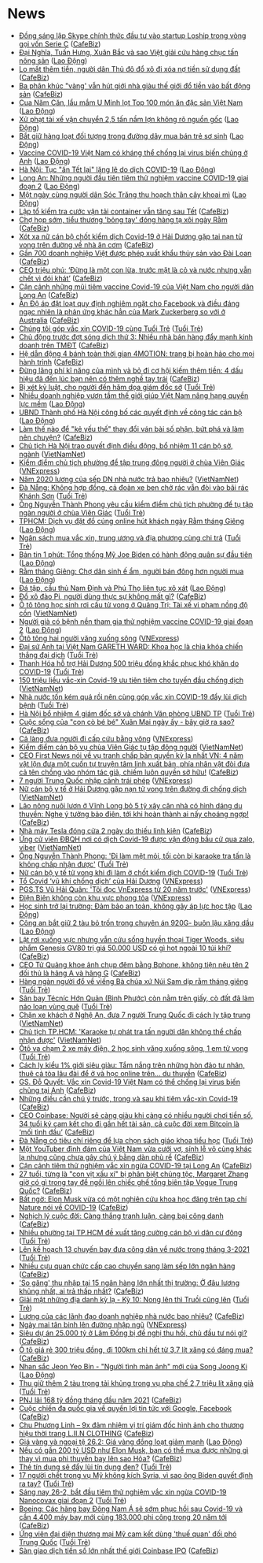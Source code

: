 # News

- [Đồng sáng lập Skype chính thức đầu tư vào startup Loship trong vòng gọi vốn Serie C](https://cafebiz.vn/dong-sang-lap-skype-chinh-thuc-dau-tu-vao-startup-loship-trong-vong-goi-von-serie-c-20210226113614662.chn) ([CafeBiz](https://cafebiz.vn))
- [Đại Nghĩa, Tuấn Hưng, Xuân Bắc và sao Việt giải cứu hàng chục tấn nông sản](https://laodong.vn/photo/dai-nghia-tuan-hung-xuan-bac-va-sao-viet-giai-cuu-hang-chuc-tan-nong-san-883833.ldo) ([Lao Động](https://laodong.vn))
- [Lo mất thêm tiền, người dân Thủ đô đổ xô đi xóa nợ tiền sử dụng đất](https://cafebiz.vn/lo-mat-them-tien-nguoi-dan-thu-do-do-xo-di-xoa-no-tien-su-dung-dat-20210226141437103.chn) ([CafeBiz](https://cafebiz.vn))
- [Ba phân khúc "vàng' vẫn hút giới nhà giàu thế giới đổ tiền vào bất động sản](https://cafebiz.vn/ba-phan-khuc-vang-van-hut-gioi-nha-giau-the-gioi-do-tien-vao-bat-dong-san-20210226141109881.chn) ([CafeBiz](https://cafebiz.vn))
- [Cua Năm Căn, lẩu mắm U Minh lọt Top 100 món ăn đặc sản Việt Nam](https://laodong.vn/xa-hoi/cua-nam-can-lau-mam-u-minh-lot-top-100-mon-an-dac-san-viet-nam-883846.ldo) ([Lao Động](https://laodong.vn))
- [Xử phạt tài xế vận chuyển 2,5 tấn nầm lợn không rõ nguồn gốc](https://laodong.vn/phap-luat/xu-phat-tai-xe-van-chuyen-25-tan-nam-lon-khong-ro-nguon-goc-883817.ldo) ([Lao Động](https://laodong.vn))
- [Bắt giữ hàng loạt đối tượng trong đường dây mua bán trẻ sơ sinh](https://laodong.vn/phap-luat/bat-giu-hang-loat-doi-tuong-trong-duong-day-mua-ban-tre-so-sinh-883847.ldo) ([Lao Động](https://laodong.vn))
- [Vaccine COVID-19 Việt Nam có kháng thể chống lại virus biến chủng ở Anh](https://laodong.vn/y-te/vaccine-covid-19-viet-nam-co-khang-the-chong-lai-virus-bien-chung-o-anh-883790.ldo) ([Lao Động](https://laodong.vn))
- [Hà Nội: Tục &quot;ăn Tết lại&quot; lặng lẽ do dịch COVID-19](https://laodong.vn/video/ha-noi-tuc-an-tet-lai-lang-le-do-dich-covid-19-883855.ldo) ([Lao Động](https://laodong.vn))
- [Long An: Những người đầu tiên tiêm thử nghiệm vaccine COVID-19 giai đoạn 2](https://laodong.vn/photo/long-an-nhung-nguoi-dau-tien-tiem-thu-nghiem-vaccine-covid-19-giai-doan-2-883853.ldo) ([Lao Động](https://laodong.vn))
- [Một ngày cùng người dân Sóc Trăng  thu hoạch thân cây khoai mì](https://laodong.vn/photo/mot-ngay-cung-nguoi-dan-soc-trang-thu-hoach-than-cay-khoai-mi-883246.ldo) ([Lao Động](https://laodong.vn))
- [Lập tổ kiểm tra cước vận tải container vẫn tăng sau Tết](https://cafebiz.vn/lap-to-kiem-tra-cuoc-van-tai-container-van-tang-sau-tet-20210226135922162.chn) ([CafeBiz](https://cafebiz.vn))
- [Chợ họp sớm, tiểu thương 'bỏng tay' đóng hàng tạ xôi ngày Rằm](https://cafebiz.vn/cho-hop-som-tieu-thuong-bong-tay-dong-hang-ta-xoi-ngay-ram-20210226135839623.chn) ([CafeBiz](https://cafebiz.vn))
- [Xót xa nữ cán bộ chốt kiểm dịch Covid-19 ở Hải Dương gặp tai nạn tử vong trên đường về nhà ăn cơm](https://cafebiz.vn/xot-xa-nu-can-bo-chot-kiem-dich-covid-19-o-hai-duong-gap-tai-nan-tu-vong-tren-duong-ve-nha-an-com-2021022613525343.chn) ([CafeBiz](https://cafebiz.vn))
- [Gần 700 doanh nghiệp Việt được phép xuất khẩu thủy sản vào Đài Loan](https://cafebiz.vn/gan-700-doanh-nghiep-viet-duoc-phep-xuat-khau-thuy-san-vao-dai-loan-20210226134848576.chn) ([CafeBiz](https://cafebiz.vn))
- [CEO triệu phú: ‘Đừng là một con lừa, trước mặt là cỏ và nước nhưng vẫn chết vì đói khát’](https://cafebiz.vn/ceo-trieu-phu-dung-la-mot-con-lua-truoc-mat-la-co-va-nuoc-nhung-van-chet-vi-doi-khat-20210226104735677.chn) ([CafeBiz](https://cafebiz.vn))
- [Cận cảnh những mũi tiêm vaccine Covid-19 của Việt Nam cho người dân Long An](https://cafebiz.vn/can-canh-nhung-mui-tiem-vaccine-covid-19-cua-viet-nam-cho-nguoi-dan-long-an-20210226134358687.chn) ([CafeBiz](https://cafebiz.vn))
- [Ấn Độ áp đặt loạt quy định nghiêm ngặt cho Facebook và điều đáng ngạc nhiên là phản ứng khác hẳn của Mark Zuckerberg so với ở Australia](https://cafebiz.vn/an-do-ap-dat-loat-quy-dinh-nghiem-ngat-cho-facebook-va-dieu-dang-ngac-nhien-la-phan-ung-khac-han-cua-mark-zuckerberg-so-voi-o-australia-20210226134010784.chn) ([CafeBiz](https://cafebiz.vn))
- [Chúng tôi góp vắc xin COVID-19 cùng Tuổi Trẻ](https://tuoitre.vn/chung-toi-gop-vac-xin-covid-19-cung-tuoi-tre-20210225152559628.htm) ([Tuổi Trẻ](https://tuoitre.vn))
- [Chủ động trước đợt sóng dịch thứ 3: Nhiều nhà bán hàng đẩy mạnh kinh doanh trên TMĐT](https://cafebiz.vn/chu-dong-truoc-dot-song-dich-thu-3-nhieu-nha-ban-hang-day-manh-kinh-doanh-tren-tmdt-20210226121503777.chn) ([CafeBiz](https://cafebiz.vn))
- [Hệ dẫn động 4 bánh toàn thời gian 4MOTION: trang bị hoàn hảo cho mọi hành trình](https://cafebiz.vn/he-dan-dong-4-banh-toan-thoi-gian-4motion-trang-bi-hoan-hao-cho-moi-hanh-trinh-20210226121435488.chn) ([CafeBiz](https://cafebiz.vn))
- [Đừng lãng phí kĩ năng của mình và bỏ đi cơ hội kiếm thêm tiền: 4 dấu hiệu đã đến lúc bạn nên có thêm nghề tay trái](https://cafebiz.vn/dung-lang-phi-ki-nang-cua-minh-va-bo-di-co-hoi-kiem-them-tien-4-dau-hieu-da-den-luc-ban-nen-co-them-nghe-tay-trai-20210226113600839.chn) ([CafeBiz](https://cafebiz.vn))
- [Bị xét kỷ luật, cho người đến hăm dọa giám đốc sở](https://tuoitre.vn/bi-xet-ky-luat-cho-nguoi-den-ham-doa-giam-doc-so-20210225154129484.htm) ([Tuổi Trẻ](https://tuoitre.vn))
- [Nhiều doanh nghiệp vươn tầm thế giới giúp Việt Nam nâng hạng quyền lực mềm](https://laodong.vn/kinh-te/nhieu-doanh-nghiep-vuon-tam-the-gioi-giup-viet-nam-nang-hang-quyen-luc-mem-883839.ldo) ([Lao Động](https://laodong.vn))
- [UBND Thành phố Hà Nội công bố các quyết định về công tác cán bộ](https://laodong.vn/thoi-su/ubnd-thanh-pho-ha-noi-cong-bo-cac-quyet-dinh-ve-cong-tac-can-bo-883852.ldo) ([Lao Động](https://laodong.vn))
- [Làm thế nào để "kẻ yếu thế" thay đổi ván bài số phận, bứt phá và làm nên chuyện?](https://cafebiz.vn/lam-the-nao-de-ke-yeu-the-thay-doi-van-bai-so-phan-but-pha-v-20210226112011117.chn) ([CafeBiz](https://cafebiz.vn))
- [Chủ tịch Hà Nội trao quyết định điều động, bổ nhiệm 11 cán bộ sở, ngành](http://vietnamnet.vn/vn/thoi-su/chinh-tri/chu-tich-ha-noi-trao-quyet-dinh-dieu-dong-bo-nhiem-11-can-bo-so-nganh-715707.html) ([VietNamNet](https://vietnamnet.vn))
- [Kiểm điểm chủ tịch phường để tập trung đông người ở chùa Viên Giác](https://vnexpress.net/kiem-diem-chu-tich-phuong-de-tap-trung-dong-nguoi-o-chua-vien-giac-4240599.html) ([VNExpress](https://vnexpress.net))
- [Năm 2020 lương của sếp DN nhà nước trả bao nhiêu?](http://vietnamnet.vn/vn/thoi-su/an-toan-giao-thong/nam-2020-luong-cua-sep-dn-nha-nuoc-tra-bao-nhieu-715676.html) ([VietNamNet](https://vietnamnet.vn))
- [Đà Nẵng: Không hợp đồng, cả đoàn xe ben chở rác vẫn đòi vào bãi rác Khánh Sơn](https://tuoitre.vn/da-nang-khong-hop-dong-ca-doan-xe-ben-cho-rac-van-doi-vao-bai-rac-khanh-son-20210226120220957.htm) ([Tuổi Trẻ](https://tuoitre.vn))
- [Ông Nguyễn Thành Phong yêu cầu kiểm điểm chủ tịch phường để tụ tập ngàn người ở chùa Viên Giác](https://tuoitre.vn/ong-nguyen-thanh-phong-yeu-cau-kiem-diem-chu-tich-phuong-de-tu-tap-ngan-nguoi-o-chua-vien-giac-202102261211239.htm) ([Tuổi Trẻ](https://tuoitre.vn))
- [TPHCM: Dịch vụ đặt đồ cúng online hút khách ngày Rằm tháng Giêng](https://laodong.vn/video/tphcm-dich-vu-dat-do-cung-online-hut-khach-ngay-ram-thang-gieng-883806.ldo) ([Lao Động](https://laodong.vn))
- [Ngân sách mua vắc xin, trung ương và địa phương cùng chi trả](https://tuoitre.vn/ngan-sach-mua-vac-xin-trung-uong-va-dia-phuong-cung-chi-tra-20210226121707055.htm) ([Tuổi Trẻ](https://tuoitre.vn))
- [Bản tin 1 phút: Tổng thống Mỹ Joe Biden có hành động quân sự đầu tiên](https://laodong.vn/video/ban-tin-1-phut-tong-thong-my-joe-biden-co-hanh-dong-quan-su-dau-tien-883819.ldo) ([Lao Động](https://laodong.vn))
- [Rằm tháng Giêng: Chợ dân sinh ế ẩm, người bán đông hơn người mua](https://laodong.vn/photo/ram-thang-gieng-cho-dan-sinh-e-am-nguoi-ban-dong-hon-nguoi-mua-883830.ldo) ([Lao Động](https://laodong.vn))
- [Đá tập, cầu thủ Nam Định và Phú Thọ liên tục xô xát](https://laodong.vn/bong-da/da-tap-cau-thu-nam-dinh-va-phu-tho-lien-tuc-xo-xat-883799.ldo) ([Lao Động](https://laodong.vn))
- [Đổ xô đào Pi, người dùng thực sự không mất gì?](https://cafebiz.vn/do-xo-dao-pi-nguoi-dung-thuc-su-khong-mat-gi-20210226122200989.chn) ([CafeBiz](https://cafebiz.vn))
- [Ô tô tông học sinh rơi cầu tử vong ở Quảng Trị: Tài xế vi phạm nồng độ cồn](http://vietnamnet.vn/vn/thoi-su/an-toan-giao-thong/o-to-tong-hoc-sinh-roi-cau-tu-vong-o-quang-tri-tai-xe-vi-pham-nong-do-con-715696.html) ([VietNamNet](https://vietnamnet.vn))
- [Người già có bệnh nền tham gia thử nghiệm vaccine COVID-19 giai đoạn 2](https://laodong.vn/y-te/nguoi-gia-co-benh-nen-tham-gia-thu-nghiem-vaccine-covid-19-giai-doan-2-883824.ldo) ([Lao Động](https://laodong.vn))
- [Ôtô tông hai người văng xuống sông](https://vnexpress.net/oto-tong-hai-nguoi-vang-xuong-song-4240532.html) ([VNExpress](https://vnexpress.net))
- [Đại sứ Anh tại Việt Nam GARETH WARD: Khoa học là chìa khóa chiến thắng đại dịch](https://tuoitre.vn/dai-su-anh-tai-viet-nam-gareth-ward-khoa-hoc-la-chia-khoa-chien-thang-dai-dich-20210225195037716.htm) ([Tuổi Trẻ](https://tuoitre.vn))
- [Thanh Hóa hỗ trợ Hải Dương 500 triệu đồng khắc phục khó khăn do COVID-19](https://tuoitre.vn/thanh-hoa-ho-tro-hai-duong-500-trieu-dong-khac-phuc-kho-khan-do-covid-19-20210226113535477.htm) ([Tuổi Trẻ](https://tuoitre.vn))
- [150 triệu liều vắc-xin Covid-19 ưu tiên tiêm cho tuyến đầu chống dịch](http://vietnamnet.vn/vn/thoi-su/chinh-tri/150-trieu-lieu-vac-xin-covid-19-uu-tien-tiem-cho-tuyen-dau-chong-dich-715688.html) ([VietNamNet](https://vietnamnet.vn))
- [Nhà nước tốn kém quá rồi nên cùng góp vắc xin COVID-19 đẩy lùi dịch bệnh](https://tuoitre.vn/nha-nuoc-ton-kem-qua-roi-nen-cung-gop-vacxin-covid-19-day-lui-dich-benh-20210226112248127.htm) ([Tuổi Trẻ](https://tuoitre.vn))
- [Hà Nội bổ nhiệm 4 giám đốc sở và chánh Văn phòng UBND TP](https://tuoitre.vn/ha-noi-bo-nhiem-4-giam-doc-so-va-chanh-van-phong-ubnd-tp-20210226115523828.htm) ([Tuổi Trẻ](https://tuoitre.vn))
- [Cuộc sống của "con cò bé bé" Xuân Mai ngày ấy - bây giờ ra sao?](https://cafebiz.vn/cuoc-song-cua-con-co-be-be-xuan-mai-ngay-ay-bay-gio-ra-sao-20210226105221084.chn) ([CafeBiz](https://cafebiz.vn))
- [Cả làng đưa người đi cấp cứu bằng võng](https://vnexpress.net/ca-lang-dua-nguoi-di-cap-cuu-bang-vong-4240452.html) ([VNExpress](https://vnexpress.net))
- [Kiểm điểm cán bộ vụ chùa Viên Giác tụ tập đông người](http://vietnamnet.vn/vn/thoi-su/kiem-diem-can-bo-vu-chua-vien-giac-tu-tap-dong-nguoi-715687.html) ([VietNamNet](https://vietnamnet.vn))
- [CEO First News nói về vụ tranh chấp bản quyền kỳ lạ nhất VN: 4 năm vật lộn đưa một cuốn tự truyện tâm linh xuất bản, phía nhân vật đòi đưa cả tên chồng vào nhóm tác giả, chiếm luôn quyền sở hữu!](https://cafebiz.vn/ceo-first-news-noi-ve-vu-tranh-chap-ban-quyen-ky-la-nhat-vn-4-nam-vat-lon-dua-mot-cuon-tu-truyen-tam-linh-xuat-ban-phia-nhan-vat-doi-dua-ca-ten-chong-vao-nhom-tac-gia-chiem-luon-quyen-so-huu-20210226104843611.chn) ([CafeBiz](https://cafebiz.vn))
- [7 người Trung Quốc nhập cảnh trái phép](https://vnexpress.net/7-nguoi-trung-quoc-nhap-canh-trai-phep-4240553.html) ([VNExpress](https://vnexpress.net))
- [Nữ cán bộ y tế ở Hải Dương gặp nạn tử vong trên đường đi chống dịch](http://vietnamnet.vn/vn/thoi-su/an-toan-giao-thong/nu-can-bo-y-te-o-hai-duong-gap-nan-tu-vong-tren-duong-di-chong-dich-715677.html) ([VietNamNet](https://vietnamnet.vn))
- [Lão nông nuôi lươn ở Vĩnh Long bỏ 5 tỷ xây căn nhà có hình dáng du thuyền: Nghe ý tưởng bảo điên, tới khi hoàn thành ai nấy choáng ngợp!](https://cafebiz.vn/lao-nong-nuoi-luon-o-vinh-long-bo-5-ty-xay-can-nha-co-hinh-dang-du-thuyen-nghe-y-tuong-bao-dien-toi-khi-hoan-thanh-ai-nay-choang-ngop-2021022611322406.chn) ([CafeBiz](https://cafebiz.vn))
- [Nhà máy Tesla đóng cửa 2 ngày do thiếu linh kiện](https://cafebiz.vn/nha-may-tesla-dong-cua-2-ngay-do-thieu-linh-kien-2021022610505211.chn) ([CafeBiz](https://cafebiz.vn))
- [Ứng cử viên ĐBQH nơi có dịch Covid-19 được vận động bầu cử qua zalo, viber](http://vietnamnet.vn/vn/thoi-su/quoc-hoi/ung-cu-vien-dbqh-noi-co-dich-covid-19-duoc-van-dong-bau-cu-qua-zalo-viber-715679.html) ([VietNamNet](https://vietnamnet.vn))
- [Ông Nguyễn Thành Phong: 'Đi làm mệt mỏi, tối còn bị karaoke tra tấn là không chấp nhận được'](https://tuoitre.vn/ong-nguyen-thanh-phong-di-lam-met-moi-toi-con-bi-karaoke-tra-tan-la-khong-chap-nhan-duoc-20210226110614248.htm) ([Tuổi Trẻ](https://tuoitre.vn))
- [Nữ cán bộ y tế tử vong khi đi làm ở chốt kiểm dịch COVID-19](https://tuoitre.vn/nu-can-bo-y-te-tu-vong-khi-di-lam-o-chot-kiem-dich-covid-19-20210226111225467.htm) ([Tuổi Trẻ](https://tuoitre.vn))
- [Tổ Covid ‘vũ khí chống dịch’ của Hải Dương](https://vnexpress.net/to-covid-vu-khi-chong-dich-cua-hai-duong-4240351.html) ([VNExpress](https://vnexpress.net))
- [PGS.TS Vũ Hải Quân: 'Tôi đọc VnExpress từ 20 năm trước'](https://vnexpress.net/pgs-ts-vu-hai-quan-toi-doc-vnexpress-tu-20-nam-truoc-4239157.html) ([VNExpress](https://vnexpress.net))
- [Điện Biên không còn khu vực phong tỏa](https://vnexpress.net/dien-bien-khong-con-khu-vuc-phong-toa-4240472.html) ([VNExpress](https://vnexpress.net))
- [Học sinh trở lại trường: Đảm bảo an toàn, không gây áp lực học tập](https://laodong.vn/giao-duc/hoc-sinh-tro-lai-truong-dam-bao-an-toan-khong-gay-ap-luc-hoc-tap-883682.ldo) ([Lao Động](https://laodong.vn))
- [Công an bắt giữ 2 tàu bỏ trốn trong chuyên án 920G- buôn lậu xăng dầu](https://laodong.vn/phap-luat/cong-an-bat-giu-2-tau-bo-tron-trong-chuyen-an-920g-buon-lau-xang-dau-883769.ldo) ([Lao Động](https://laodong.vn))
- [Lật rơi xuống vực nhưng vẫn cứu sống huyền thoại Tiger Woods, siêu phẩm Genesis GV80 trị giá 50.000 USD có gì hot ngoài 10 túi khí?](https://cafebiz.vn/lat-roi-xuong-vuc-nhung-van-cuu-song-huyen-thoai-tiger-woods-sieu-pham-genesis-gv80-tri-gia-50000-usd-co-gi-hot-ngoai-10-tui-khi-20210226105804587.chn) ([CafeBiz](https://cafebiz.vn))
- [CEO Tử Quảng khoe ảnh chụp đêm bằng Bphone, không tiện nêu tên 2 đối thủ là hãng A và hãng G](https://cafebiz.vn/ceo-tu-quang-khoe-anh-chup-dem-bang-bphone-khong-tien-neu-ten-2-doi-thu-la-hang-a-va-hang-g-20210226111610669.chn) ([CafeBiz](https://cafebiz.vn))
- [Hàng ngàn người đổ về viếng Bà chúa xứ Núi Sam dịp rằm tháng giêng](https://tuoitre.vn/hang-ngan-nguoi-do-ve-vieng-ba-chua-xu-nui-sam-dip-ram-thang-gieng-20210226103035061.htm) ([Tuổi Trẻ](https://tuoitre.vn))
- [Sân bay Técníc Hớn Quản (Bình Phước) còn nằm trên giấy, cò đất đã làm náo loạn vùng quê](https://tuoitre.vn/san-bay-tecnic-hon-quan-binh-phuoc-con-nam-tren-giay-co-dat-da-lam-nao-loan-vung-que-20210226104136019.htm) ([Tuổi Trẻ](https://tuoitre.vn))
- [Chặn xe khách ở Nghệ An, đưa 7 người Trung Quốc đi cách ly tập trung](http://vietnamnet.vn/vn/thoi-su/chan-xe-khach-o-nghe-an-dua-7-nguoi-trung-quoc-di-cach-ly-tap-trung-715668.html) ([VietNamNet](https://vietnamnet.vn))
- [Chủ tịch TP.HCM: 'Karaoke tự phát tra tấn người dân không thể chấp nhận được'](http://vietnamnet.vn/vn/thoi-su/chu-tich-tp-hcm-karaoke-tu-phat-tra-tan-nguoi-dan-khong-the-chap-nhan-duoc-715680.html) ([VietNamNet](https://vietnamnet.vn))
- [Ôtô va chạm 2 xe máy điện, 2 học sinh văng xuống sông, 1 em tử vong](https://tuoitre.vn/o-to-va-cham-2-xe-may-dien-2-hoc-sinh-vang-xuong-song-1-em-chet-2021022610584191.htm) ([Tuổi Trẻ](https://tuoitre.vn))
- [Cách ly kiểu 1% giới siêu giàu: Tắm nắng trên những hòn đảo tư nhân, thuê cả tòa lâu đài để ở và học online trên... du thuyền](https://cafebiz.vn/cach-ly-kieu-1-gioi-sieu-giau-tam-nang-tren-nhung-hon-dao-tu-nhan-thue-ca-toa-lau-dai-de-o-va-hoc-online-tren-du-thuyen-2021022610355832.chn) ([CafeBiz](https://cafebiz.vn))
- [GS. Đỗ Quyết: Vắc xin Covid-19 Việt Nam có thể chống lại virus biến chủng tại Anh](https://cafebiz.vn/gs-do-quyet-vac-xin-covid-19-viet-nam-co-the-chong-lai-virus-bien-chung-tai-anh-20210226110006549.chn) ([CafeBiz](https://cafebiz.vn))
- [Những điều cần chú ý trước, trong và sau khi tiêm vắc-xin Covid-19](https://cafebiz.vn/nhung-dieu-can-chu-y-truoc-trong-va-sau-khi-tiem-vac-xin-covid-19-20210226105733895.chn) ([CafeBiz](https://cafebiz.vn))
- [CEO Coinbase: Người sẽ càng giàu khi càng có nhiều người chơi tiền số, 34 tuổi ký cam kết cho đi gần hết tài sản, cả cuộc đời xem Bitcoin là ‘mối tình đầu’](https://cafebiz.vn/ceo-coinbase-nguoi-se-cang-giau-khi-cang-co-nhieu-nguoi-choi-tien-so-34-tuoi-ky-cam-ket-cho-di-gan-het-tai-san-ca-cuoc-doi-xem-bitcoin-la-moi-tinh-dau-2021022610555985.chn) ([CafeBiz](https://cafebiz.vn))
- [Đà Nẵng có tiêu chí riêng để lựa chọn sách giáo khoa tiểu học](https://tuoitre.vn/da-nang-co-tieu-chi-rieng-de-lua-chon-sach-giao-khoa-tieu-hoc-20210226103704469.htm) ([Tuổi Trẻ](https://tuoitre.vn))
- [Một YouTuber đình đám của Việt Nam vừa cưới vợ, sính lễ vô cùng khác lạ nhưng cũng chưa gây chú ý bằng dàn phù rể](https://cafebiz.vn/mot-youtuber-dinh-dam-cua-viet-nam-vua-cuoi-vo-sinh-le-vo-cung-khac-la-nhung-cung-chua-gay-chu-y-bang-dan-phu-re-20210226105516526.chn) ([CafeBiz](https://cafebiz.vn))
- [Cận cảnh tiêm thử nghiệm vắc xin ngừa COVID-19 tại Long An](https://cafebiz.vn/can-canh-tiem-thu-nghiem-vac-xin-ngua-covid-19-tai-long-an-20210226105208801.chn) ([CafeBiz](https://cafebiz.vn))
- [27 tuổi, từng là "con vịt xấu xí" bị phân biệt chủng tộc, Margaret Zhang giờ có gì trong tay để ngồi lên chiếc ghế tổng biên tập Vogue Trung Quốc?](https://cafebiz.vn/27-tuoi-tung-la-con-vit-xau-xi-bi-phan-biet-chung-toc-margaret-zhang-gio-co-gi-trong-tay-de-ngoi-len-chiec-ghe-tong-bien-tap-vogue-trung-quoc-20210226105000512.chn) ([CafeBiz](https://cafebiz.vn))
- [Bất ngờ: Elon Musk vừa có một nghiên cứu khoa học đăng trên tạp chí Nature nói về COVID-19](https://cafebiz.vn/bat-ngo-elon-musk-vua-co-mot-nghien-cuu-khoa-hoc-dang-tren-tap-chi-nature-noi-ve-covid-19-20210226085255838.chn) ([CafeBiz](https://cafebiz.vn))
- [Nghịch lý cuộc đời: Càng thắng tranh luận, càng bại công danh](https://cafebiz.vn/nghich-ly-cuoc-doi-cang-thang-tranh-luan-cang-bai-cong-danh-20210225165646377.chn) ([CafeBiz](https://cafebiz.vn))
- [Nhiều phường tại TP.HCM đề xuất tăng cường cán bộ vì dân cư đông](https://tuoitre.vn/nhieu-phuong-tai-tp-hcm-de-xuat-tang-cuong-can-bo-vi-dan-cu-dong-20210226101110719.htm) ([Tuổi Trẻ](https://tuoitre.vn))
- [Lên kế hoạch 13 chuyến bay đưa công dân về nước trong tháng 3-2021](https://tuoitre.vn/len-ke-hoach-13-chuyen-bay-dua-cong-dan-ve-nuoc-trong-thang-3-2021-20210226102626179.htm) ([Tuổi Trẻ](https://tuoitre.vn))
- [Nhiều cựu quan chức cấp cao chuyển sang làm sếp lớn ngân hàng](https://cafebiz.vn/nhieu-cuu-quan-chuc-cap-cao-chuyen-sang-lam-sep-lon-ngan-hang-20210226103650492.chn) ([CafeBiz](https://cafebiz.vn))
- ['So găng' thu nhập tại 15 ngân hàng lớn nhất thị trường: Ở đâu lương khủng nhất, ai trả thấp nhất?](https://cafebiz.vn/so-gang-thu-nhap-tai-15-ngan-hang-lon-nhat-thi-truong-o-dau-luong-khung-nhat-ai-tra-thap-nhat-20210226103522473.chn) ([CafeBiz](https://cafebiz.vn))
- [Giải mật những địa danh kỳ lạ - Kỳ 10: Nong lên thì Truồi cũng lên](https://tuoitre.vn/giai-mat-nhung-dia-danh-ky-la-ky-10-nong-len-thi-truoi-cung-len-2021022520115358.htm) ([Tuổi Trẻ](https://tuoitre.vn))
- [Lương của các lãnh đạo doanh nghiệp nhà nước bao nhiêu?](https://cafebiz.vn/luong-cua-cac-lanh-dao-doanh-nghiep-nha-nuoc-bao-nhieu-20210226102600418.chn) ([CafeBiz](https://cafebiz.vn))
- [Ngày mai tân binh lên đường nhập ngũ](https://vnexpress.net/ngay-mai-tan-binh-len-duong-nhap-ngu-4240465.html) ([VNExpress](https://vnexpress.net))
- [Siêu dự án 25.000 tỷ ở Lâm Đồng bị đề nghị thu hồi, chủ đầu tư nói gì?](https://cafebiz.vn/sieu-du-an-25000-ty-o-lam-dong-bi-de-nghi-thu-hoi-chu-dau-tu-noi-gi-2021022610204469.chn) ([CafeBiz](https://cafebiz.vn))
- [Ô tô giá rẻ 300 triệu đồng, đi 100km chỉ hết từ 3,7 lít xăng có đáng mua?](https://cafebiz.vn/o-to-gia-re-300-trieu-dong-di-100km-chi-het-tu-37-lit-xang-co-dang-mua-20210226100330698.chn) ([CafeBiz](https://cafebiz.vn))
- [Nhan sắc Jeon Yeo Bin - &quot;Người tình màn ảnh&quot; mới của Song Joong Ki](https://laodong.vn/photo/nhan-sac-jeon-yeo-bin-nguoi-tinh-man-anh-moi-cua-song-joong-ki-883765.ldo) ([Lao Động](https://laodong.vn))
- [Thu giữ thêm 2 tàu trọng tải khủng trong vụ pha chế 2,7 triệu lít xăng giả](https://tuoitre.vn/thu-giu-them-2-tau-trong-tai-khung-trong-vu-pha-che-27-trieu-lit-xang-gia-20210226100246823.htm) ([Tuổi Trẻ](https://tuoitre.vn))
- [PNJ lãi 168 tỷ đồng tháng đầu năm 2021](https://cafebiz.vn/pnj-lai-168-ty-dong-thang-dau-nam-2021-20210226100511502.chn) ([CafeBiz](https://cafebiz.vn))
- [Cuộc chiến đa quốc gia về quyền lợi tin tức với Google, Facebook](https://cafebiz.vn/cuoc-chien-da-quoc-gia-ve-quyen-loi-tin-tuc-voi-google-facebook-20210226084831955.chn) ([CafeBiz](https://cafebiz.vn))
- [Chu Phương Linh – 9x đảm nhiệm vị trí giám đốc hình ảnh cho thương hiệu thời trang L.II.N CLOTHING](https://cafebiz.vn/chu-phuong-linh-9x-dam-nhiem-vi-tri-giam-doc-hinh-anh-cho-thuong-hieu-thoi-trang-liin-clothing-20210225175716126.chn) ([CafeBiz](https://cafebiz.vn))
- [Giá vàng và ngoại tệ 26.2: Giá vàng đồng loạt giảm mạnh](https://laodong.vn/video/gia-vang-va-ngoai-te-262-gia-vang-dong-loat-giam-manh-883767.ldo) ([Lao Động](https://laodong.vn))
- [Nếu có gần 200 tỷ USD như Elon Musk, bạn có thể mua được những gì thay vì mua phi thuyền bay lên sao Hỏa?](https://cafebiz.vn/neu-co-gan-200-ty-usd-nhu-elon-musk-ban-co-the-mua-duoc-nhung-gi-thay-vi-mua-phi-thuyen-bay-len-sao-hoa-20210225225322355.chn) ([CafeBiz](https://cafebiz.vn))
- [Thẻ tín dụng sẽ đẩy lùi tín dụng đen?](https://tuoitre.vn/the-tin-dung-se-day-lui-tin-dung-den-20210225211424098.htm) ([Tuổi Trẻ](https://tuoitre.vn))
- [17 người chết trong vụ Mỹ không kích Syria, vì sao ông Biden quyết định ra tay?](https://tuoitre.vn/17-nguoi-chet-trong-vu-my-khong-kich-syria-vi-sao-ong-biden-quyet-dinh-ra-tay-20210226091202983.htm) ([Tuổi Trẻ](https://tuoitre.vn))
- [Sáng nay 26-2, bắt đầu tiêm thử nghiệm vắc xin ngừa COVID-19 Nanocovax giai đoạn 2](https://tuoitre.vn/sang-nay-26-2-bat-dau-tiem-thu-nghiem-vac-xin-ngua-covid-19-nanocovax-giai-doan-2-20210226093110554.htm) ([Tuổi Trẻ](https://tuoitre.vn))
- [Boeing: Các hãng bay Đông Nam Á sẽ sớm phục hồi sau Covid-19 và cần 4.400 máy bay mới cùng 183.000 phi công trong 20 năm tới](https://cafebiz.vn/boeing-cac-hang-bay-dong-nam-a-se-som-phuc-hoi-sau-covid-19-va-can-4400-may-bay-moi-cung-183000-phi-cong-trong-20-nam-toi-20210225143059052.chn) ([CafeBiz](https://cafebiz.vn))
- [Ứng viên đại diện thương mại Mỹ cam kết dùng 'thuế quan' đối phó Trung Quốc](https://tuoitre.vn/ung-vien-dai-dien-thuong-mai-my-cam-ket-dung-thue-quan-doi-pho-trung-quoc-20210226084316464.htm) ([Tuổi Trẻ](https://tuoitre.vn))
- [Sàn giao dịch tiền số lớn nhất thế giới Coinbase IPO](https://cafebiz.vn/san-giao-dich-tien-so-lon-nhat-the-gioi-coinbase-ipo-20210226092451002.chn) ([CafeBiz](https://cafebiz.vn))
